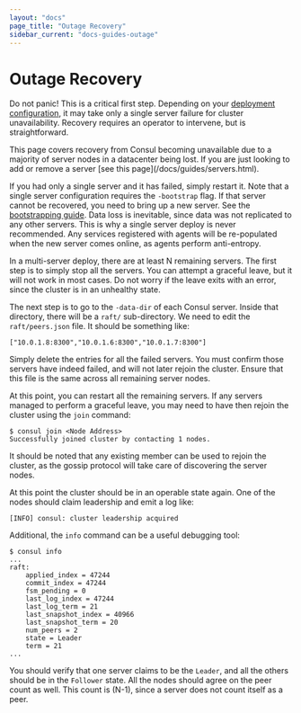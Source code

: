 ```yaml
---
layout: "docs"
page_title: "Outage Recovery"
sidebar_current: "docs-guides-outage"
---
```


# Outage Recovery

Do not panic! This is a critical first step. Depending on your
[deployment configuration](/docs/internals/consensus.html#toc_3), it may
take only a single server failure for cluster unavailability. Recovery
requires an operator to intervene, but is straightforward.

<div class="alert alert-block alert-warning">
This page covers recovery from Consul becoming unavailable due to a majority
of server nodes in a datacenter being lost. If you are just looking to
add or remove a server [see this page](/docs/guides/servers.html).
</div>

If you had only a single server and it has failed, simply restart it.
Note that a single server configuration requires the `-bootstrap` flag.
If that server cannot be recovered, you need to bring up a new server.
See the [bootstrapping guide](/docs/guides/bootstrapping.html). Data loss
is inevitable, since data was not replicated to any other servers. This
is why a single server deploy is never recommended. Any services registered
with agents will be re-populated when the new server comes online, as
agents perform anti-entropy.

In a multi-server deploy, there are at least N remaining servers. The first step
is to simply stop all the servers. You can attempt a graceful leave, but
it will not work in most cases. Do not worry if the leave exits with an
error, since the cluster is in an unhealthy state.

The next step is to go to the `-data-dir` of each Consul server. Inside
that directory, there will be a `raft/` sub-directory. We need to edit
the `raft/peers.json` file. It should be something like:

```
["10.0.1.8:8300","10.0.1.6:8300","10.0.1.7:8300"]
```

Simply delete the entries for all the failed servers. You must confirm
those servers have indeed failed, and will not later rejoin the cluster.
Ensure that this file is the same across all remaining server nodes.

At this point, you can restart all the remaining servers. If any servers
managed to perform a graceful leave, you may need to have then rejoin
the cluster using the `join` command:

```
$ consul join <Node Address>
Successfully joined cluster by contacting 1 nodes.
```

It should be noted that any existing member can be used to rejoin the cluster,
as the gossip protocol will take care of discovering the server nodes.

At this point the cluster should be in an operable state again. One of the
nodes should claim leadership and emit a log like:

```
[INFO] consul: cluster leadership acquired
```

Additional, the `info` command can be a useful debugging tool:

```
$ consul info
...
raft:
	applied_index = 47244
	commit_index = 47244
	fsm_pending = 0
	last_log_index = 47244
	last_log_term = 21
	last_snapshot_index = 40966
	last_snapshot_term = 20
	num_peers = 2
	state = Leader
	term = 21
...
```

You should verify that one server claims to be the `Leader`, and all the
others should be in the `Follower` state. All the nodes should agree on the
peer count as well. This count is (N-1), since a server does not count itself
as a peer.

